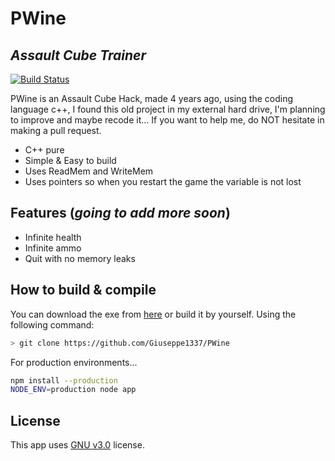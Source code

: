 # PWine
## _Assault Cube Trainer_

[![Build Status](https://travis-ci.org/joemccann/dillinger.svg?branch=master)](https://travis-ci.org/joemccann/dillinger)

PWine is an Assault Cube Hack, made 4 years ago, using the coding language c++, I found this old project in my external hard drive, I'm planning to improve and maybe recode it...  If you want to help me, do NOT hesitate in making a pull request.

- C++ pure
- Simple & Easy to build
- Uses ReadMem and WriteMem
- Uses pointers so when you restart the game the variable is not lost

## Features (___going to add more soon___)

- Infinite health
- Infinite ammo
- Quit with no memory leaks

## How to build & compile

You can download the exe from [here](https://hackvshack.net/threads/assault-cube-trainer.2330/#post-11070) or build it by yourself. Using the following command:
```sh
> git clone https://github.com/Giuseppe1337/PWine
```

For production environments...

```sh
npm install --production
NODE_ENV=production node app
```

## License

This app uses [GNU v3.0](https://github.com/Giuseppe1337/PWine/blob/main/LICENSE) license.
